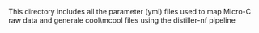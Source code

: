 This directory includes all the parameter (yml) files used to map Micro-C raw data
and generale cool\mcool files using the distiller-nf pipeline
